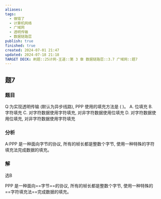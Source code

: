 ```yaml
---
aliases: 
tags:
  - 做错了
  - 计算机网络
  - 广域网
  - 透明传输
  - 数据链路层
publish: true
finished: true
created: 2024-07-01 21:47
updated: 2024-07-18 21:18
TARGET DECK: 刷题::25计网-王道::第 3 章 数据链路层::3.7 广域网::题7
---
```


## 题7
### 题目
Q:为实现透明传输 (默认为异步线路), PPP 使用的填充方法是 ( )。
A. 位填充
B. 字符填充
C. 对字符数据使用字符填充, 对非字符数据使用位填充
D. 对字符数据使用位填充, 对非字符数据使用字符填充
### 分析
A:PPP 是一种面向字节的协议, 所有的帧长都是整数个字节, 使用一种特殊的字符填充法完成数据的填充。
### 解
选B



PPP 是一种面向==字节==的协议, 所有的帧长都是整数个字节, 使用一种特殊的==字符填充法==完成数据的填充。
